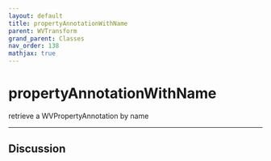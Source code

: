 ```yaml
---
layout: default
title: propertyAnnotationWithName
parent: WVTransform
grand_parent: Classes
nav_order: 138
mathjax: true
---
```


#  propertyAnnotationWithName

retrieve a WVPropertyAnnotation by name


---

## Discussion

  
